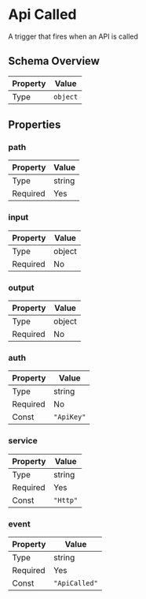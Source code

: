 # Api Called

A trigger that fires when an API is called

## Schema Overview

| Property | Value |
|----------|-------|
| Type | `object` |

## Properties

### path

| Property | Value |
|----------|-------|
| Type | string |
| Required | Yes |

### input

| Property | Value |
|----------|-------|
| Type | object |
| Required | No |

### output

| Property | Value |
|----------|-------|
| Type | object |
| Required | No |

### auth

| Property | Value |
|----------|-------|
| Type | string |
| Required | No |
| Const | `"ApiKey"` |

### service

| Property | Value |
|----------|-------|
| Type | string |
| Required | Yes |
| Const | `"Http"` |

### event

| Property | Value |
|----------|-------|
| Type | string |
| Required | Yes |
| Const | `"ApiCalled"` |

